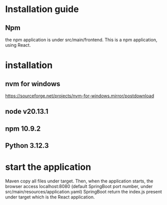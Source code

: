 # Installation guide

## Npm
the npm application is under src/main/frontend. This is a npm application, using React.


# installation

## nvm for windows
https://sourceforge.net/projects/nvm-for-windows.mirror/postdownload

## node v20.13.1

## npm 10.9.2


## Python 3.12.3

# start the application
Maven copy all files under target. Then, when the application starts, the browser access localhost:8080 (default SpringBoot port number, under src/main/resources/application.yaml)
SpringBoot return the index.js present under target which is the React application.
